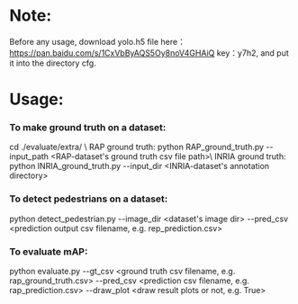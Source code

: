 # Note:
Before any usage, download yolo.h5 file here：https://pan.baidu.com/s/1CxVbByAQS5Oy8noV4GHAiQ key：y7h2, and put it into the directory cfg.
# Usage:
### To make ground truth on a dataset:
  cd ./evaluate/extra/ \\
  RAP ground truth:		python RAP_ground_truth.py --input_path <RAP-dataset's ground truth csv file path>\\
  INRIA ground truth:	python INRIA_ground_truth.py --input_dir <INRIA-dataset's annotation directory>
### To detect pedestrians on a dataset: 
  python detect_pedestrian.py --image_dir <dataset's image dir> --pred_csv <prediction output csv filename, e.g. rep_prediction.csv>
### To evaluate mAP:
  python evaluate.py --gt_csv <ground truth csv filename, e.g. rap_ground_truth.csv>  --pred_csv <prediction csv filename, e.g. rap_prediction.csv> --draw_plot <draw result plots or not, e.g. True>
